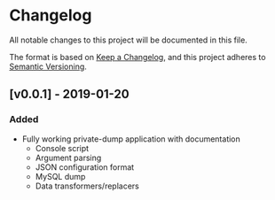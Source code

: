 # Changelog
All notable changes to this project will be documented in this file.

The format is based on [Keep a Changelog](https://keepachangelog.com/en/1.0.0/),
and this project adheres to [Semantic Versioning](https://semver.org/spec/v2.0.0.html).

## [v0.0.1] - 2019-01-20
### Added
- Fully working private-dump application with documentation
   - Console script
   - Argument parsing
   - JSON configuration format
   - MySQL dump
   - Data transformers/replacers
